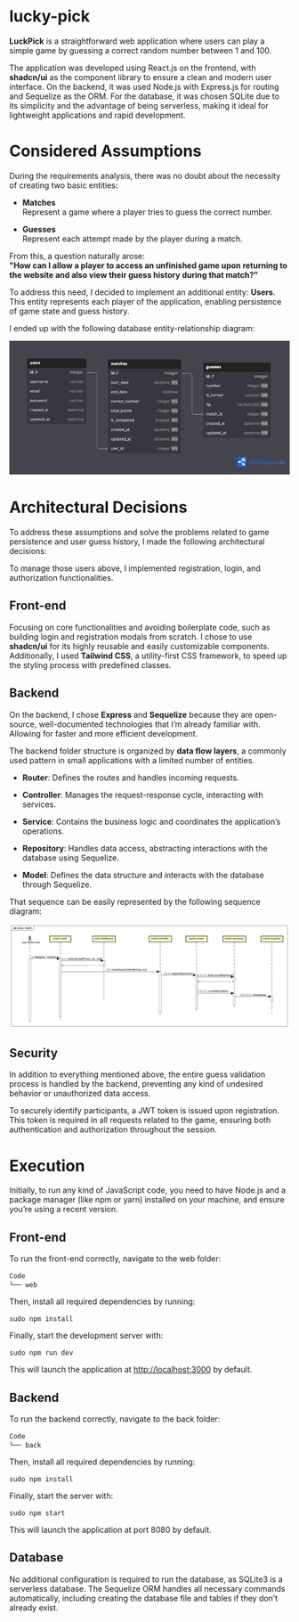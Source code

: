 # lucky-pick

**LuckPick** is a straightforward web application where users can play a simple game by guessing a correct random number between 1 and 100.

The application was developed using React.js on the frontend, with **shadcn/ui** as the component library to ensure a clean and modern user interface. On the backend, it was used Node.js with Express.js for routing and Sequelize as the ORM. For the database, it was chosen SQLite due to its simplicity and the advantage of being serverless, making it ideal for lightweight applications and rapid development.


# Considered Assumptions

During the requirements analysis, there was no doubt about the necessity of creating two basic entities:

- **Matches**  
  Represent a game where a player tries to guess the correct number.

- **Guesses**  
  Represent each attempt made by the player during a match.

From this, a question naturally arose:  
**"How can I allow a player to access an unfinished game upon returning to the website and also view their guess history during that match?"**

To address this need, I decided to implement an additional entity: **Users**.  
This entity represents each player of the application, enabling persistence of game state and guess history.

I ended up with the following database entity-relationship diagram:

![er.png](https://github.com/FernandoIbrahim/lucky-pick/blob/main/Docs/database/er.png)

# Architectural Decisions

To address these assumptions and solve the problems related to game persistence and user guess history, I made the following architectural decisions:

To manage those users above, I implemented registration, login, and authorization functionalities.

## Front-end

Focusing on core functionalities and avoiding boilerplate code, such as building login and registration modals from scratch. I chose to use **shadcn/ui** for its highly reusable and easily customizable components. Additionally, I used **Tailwind CSS**, a utility-first CSS framework, to speed up the styling process with predefined classes.

## Backend 

On the backend, I chose **Express** and **Sequelize** because they are open-source, well-documented technologies that I’m already familiar with. Allowing for faster and more efficient development.

The backend folder structure is organized by **data flow layers**, a commonly used pattern in small applications with a limited number of entities.

- **Router**: Defines the routes and handles incoming requests.
    
- **Controller**: Manages the request-response cycle, interacting with services.
    
- **Service**: Contains the business logic and coordinates the application’s operations.
    
- **Repository**: Handles data access, abstracting interactions with the database using Sequelize.
    
- **Model**: Defines the data structure and interacts with the database through Sequelize.

That sequence can be easily represented by the following sequence diagram:

![Create Match Sequence Diagram](https://github.com/FernandoIbrahim/lucky-pick/raw/main/Docs/backend/sequence-driagrams/create-match.png)

## Security
In addition to everything mentioned above, the entire guess validation process is handled by the backend, preventing any kind of undesired behavior or unauthorized data access.

To securely identify participants, a JWT token is issued upon registration. This token is required in all requests related to the game, ensuring both authentication and authorization throughout the session.

# Execution

Initially, to run any kind of JavaScript code, you need to have Node.js and a package manager (like npm or yarn) installed on your machine, and ensure you’re using a recent version.


## Front-end

To run the front-end correctly, navigate to the web folder:

```
Code
└── web
```

Then, install all required dependencies by running:

```
sudo npm install
```

Finally, start the development server with:

```
sudo npm run dev
```

This will launch the application at [http://localhost:3000](http://localhost:3000) by default.


## Backend 

To run the backend correctly, navigate to the back folder:

```
Code
└── back
```

Then, install all required dependencies by running:

```
sudo npm install
```

Finally, start the server with:

```
sudo npm start
```

This will launch the application at port 8080 by default.


## Database

No additional configuration is required to run the database, as SQLite3 is a serverless database. The Sequelize ORM handles all necessary commands automatically, including creating the database file and tables if they don’t already exist.

